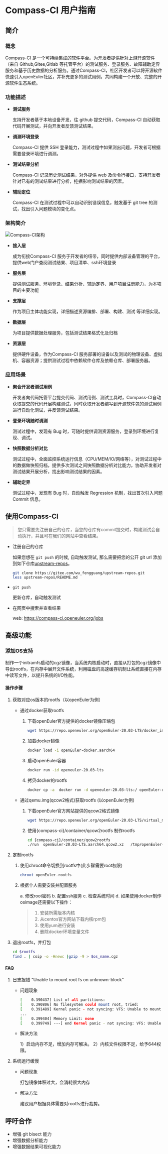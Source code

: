 # Compass-CI 用户指南

## 简介


### 概念

Compass-CI 是一个可持续集成的软件平台。为开发者提供针对上游开源软件（来自 Github,Gitee,Gitlab 等托管平台）的测试服务、登录服务、故障辅助定界服务和基于历史数据的分析服务。通过Compass-CI，社区开发者可以将开源软件快速引入openEuler社区，并补充更多的测试用例，共同构建一个开放、完整的开源软件生态系统。


### 功能描述

- **测试服务**

	支持开发者基于本地设备开发，往 github 提交代码，Compass-CI 自动获取代码开展测试，并向开发者反馈测试结果。
	
- **调测环境登录**

	Compass-CI 提供 SSH 登录能力，测试过程中如果测出问题，开发者可根据需要登录环境进行调测。

- **测试结果分析**

	Compass-CI 记录历史测试结果，对外提供 web 及命令行接口，支持开发者针对已有的测试结果进行分析，挖掘影响测试结果的因素。

- **辅助定位**

	Compass-CI 在测试过程中可以自动识别错误信息，触发基于 git tree 的测试，找出引入问题模块的变化点。


### 架构简介
![Compass-CI架构](doc/pictures/compass-ci-architecture.png)
- **接入层**
  
  成为衔接Compass-CI 服务于开发者的纽带，同时提供内部设备管理的平台，提供web门户查阅测试结果、项目清单、ssh环境登录

- **服务层**
  
  提供测试服务、环境登录、结果分析、辅助定界、用户项目注册能力，为本项目的主要功能

- **支撑层**
  
  作为项目主体功能实现，详细描述资源编排、部署、构建、测试 等详细实现。

- **数据层**
  
  为项目提供数据处理服务，包括测试结果格式化及归档

- **资源层**
  
  提供硬件设备，作为Compass-CI 服务部署的设备以及测试的物理设备、虚拟机、容器资源；提供测试过程中依赖软件仓库及依赖仓库、部署服务器。


### 应用场景

- **聚合开发者测试用例**
	
	开发者向代码托管平台提交代码、测试用例、测试工具时，Compass-CI自动获取提交的代码开展构建测试，同时获取开发者编写到开源软件包的测试用例进行自动化测试，并反馈测试结果。

- **登录环境随时调测**

	测试过程中，发现有 Bug 时，可随时提供调测资源服务，登录到环境进行复现、调试。
	
- **快照数据分析对比**
	
	测试过程中，全面监控系统运行信息（CPU/MEM/IO/网络等），对测试过程中的数据做快照归档，提供多次测试之间快照数据分析对比能力，协助开发者对测试结果开展分析，找出影响测试结果的因素。
	
- **辅助定界**

	测试过程中，发现有 Bug 时，自动触发 Regression 机制，找出首次引入问题 Commit 信息。
	


## 使用Compass-CI
> 您只需要先注册自己的仓库，当您的仓库有commit提交时，构建测试会自动执行，并且可在我们的网站中查看结果。

-  注册自己的仓库

	如果您想在 `git push` 的时候, 自动触发测试, 那么需要把您的公开 git url 添加到如下仓库[upstream-repos](https://gitee.com/wu_fengguang/upstream-repos)。   
	```bash
	git clone https://gitee.com/wu_fengguang/upstream-repos.git
	less upstream-repos/README.md
	```

- `git push`
  
  更新仓库，自动触发测试

- 在网页中搜索并查看结果
  
    web: https://compass-ci.openeuler.org/jobs



## 高级功能

### 添加OS支持

制作一个initramfs启动的cgz镜像，当系统内核启动时，直接从打包的cgz镜像中导出rootfs，在内存中展开文件系统，利用磁盘的高速缓存机制让系统直接在内存中读写文件，以提升系统的I/O性能。

#### 操作步骤

   1. 获取对应os版本的rootfs（以openEuler为例）
        - 通过docker获取rootfs
		
            1) 下载openEuler官方提供的docker镜像压缩包
		
                ```bash
                wget https://repo.openeuler.org/openEuler-20.03-LTS/docker_img/aarch64/openEuler-docker.aarch64.tar.xz
                ```	
            2) 加载docker镜像		   
                ```bash
                docker load -i openEuler-docker.aarch64
                ```

            3) 启动openEuler容器			   
                ```bash
                docker run -id openeuler-20.03-lts
                ```
            4) 拷贝docker的rootfs			   
                ```bash
                docker cp -a  docker run -d openeuler-20.03-lts:/ openEuler-rootfs
                ```
        - 通过qemu.img(qcow2格式)获取rootfs (以openEuler为例)
		
		
            1) 下载openEuler官方网站提供的qcow2格式镜像		
                ```bash
                wget https://repo.openeuler.org/openEuler-20.03-LTS/virtual_machine_img/aarch64/openEuler-20.03-LTS.aarch64.qcow2.xz
                ```
            2) 使用{compass-ci}/container/qcow2rootfs 制作rootfs
                ```bash
                cd {compass-ci}/container/qcow2rootfs
                ./run  openEuler-20.03-LTS.aarch64.qcow2.xz   /tmp/openEuler-rootfs
                ```
   2. 定制rootfs
        1. 使用chroot命令切换到rootfs中(此步骤需要root权限)         	
            ```bash
            chroot openEuler-rootfs
            ```
        2. 根据个人需要安装并配置服务
            
            a. 修改root密码
            b. 配置ssh服务
            c. 检查系统时间
            d. 如果使用docker制作osimage还需要以下操作：
			>	1. 安装所需版本内核
			>	2. 从centos官方网站下载内核rpm包
			>	3. 使用yum进行安装
			>	4. 删除docker环境变量文件

   3. 退出rootfs，并打包
        ```bash
        cd $rootfs
        find . | coip -o -Hnewc |gzip -9 > $os_name.cgz
        ```
#### FAQ
1. 日志报错 “Unable to mount root fs on unknown-block” 
    - 问题现象
        ```bash
        [    0.390437] List of all partitions:
        [    0.390806] No filesystem could mount root, tried: 
        [    0.391489] Kernel panic - not syncing: VFS: Unable to mount root fs on unknown-block(0,0)
		...
        [    0.399404] Memory Limit: none
        [    0.399749] ---[ end Kernel panic - not syncing: VFS: Unable to mount root fs on unknown-block(0,0) ]---
        ```
	- 解决方法
		
		1）启动内存不足，增加内存可解决。
		2）内核文件权限不足，给予644权限。
	
2. 系统运行缓慢
	
	- 问题现象

        打包镜像体积过大，会消耗很大内存
	- 解决方法

        建议用户根据具体需要对rootfs进行裁剪。


## 呼吁合作
  - 增强 git bisect 能力
  - 增强数据分析能力
  - 增强数据结果可视化能力
